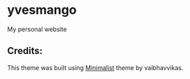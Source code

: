# yvesmango

My personal website

## Credits:

This theme was built using [Minimalist](https://github.com/vaibhavvikas/jekyll-theme-minimalistic) theme by vaibhavvikas.
